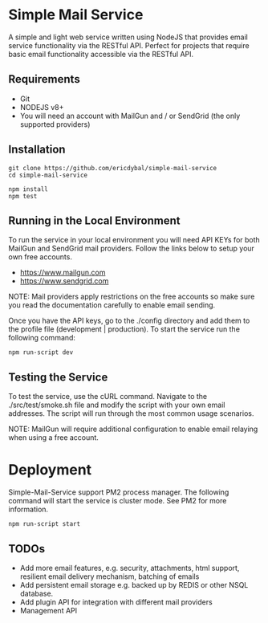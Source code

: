 # Simple Mail Service

A simple and light web service written using NodeJS that provides email service functionality via the RESTful API. Perfect for projects that require basic email functionality accessible via the RESTful API. 

## Requirements

* Git
* NODEJS v8+
* You will need an account with MailGun and / or SendGrid (the only supported providers)


## Installation

```
git clone https://github.com/ericdybal/simple-mail-service
cd simple-mail-service

npm install
npm test 
```

## Running in the Local Environment

To run the service in your local environment you will need API KEYs for both MailGun and SendGrid mail providers. Follow the links below to setup your own free accounts. 

* https://www.mailgun.com
* https://www.sendgrid.com

NOTE: Mail providers apply restrictions on the free accounts so make sure you read the documentation carefully to enable email sending. 

Once you have the API keys, go to the ./config directory and add them to the profile file (development | production). To start the service run the following command:

```
npm run-script dev
```

## Testing the Service

To test the service, use the cURL command. Navigate to the ./src/test/smoke.sh file and modify the script with your own email addresses. The script will run through the most common usage scenarios.  

NOTE: MailGun will require additional configuration to enable email relaying when using a free account.


# Deployment

Simple-Mail-Service support PM2 process manager. The following command will start the service is cluster mode. See PM2 for more information. 

```
npm run-script start 
```

## TODOs

- Add more email features, e.g. security, attachments, html support, resilient email delivery mechanism, batching of emails 
- Add persistent email storage e.g. backed up by REDIS or other NSQL database. 
- Add plugin API for integration with different mail providers
- Management API
